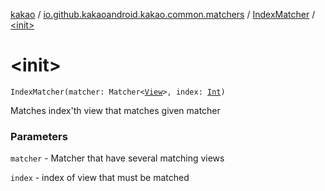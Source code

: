 [kakao](../../index.md) / [io.github.kakaoandroid.kakao.common.matchers](../index.md) / [IndexMatcher](index.md) / [&lt;init&gt;](./-init-.md)

# &lt;init&gt;

`IndexMatcher(matcher: Matcher<`[`View`](https://developer.android.com/reference/android/view/View.html)`>, index: `[`Int`](https://kotlinlang.org/api/latest/jvm/stdlib/kotlin/-int/index.html)`)`

Matches index'th view that matches given matcher

### Parameters

`matcher` - Matcher that have several matching views

`index` - index of view that must be matched